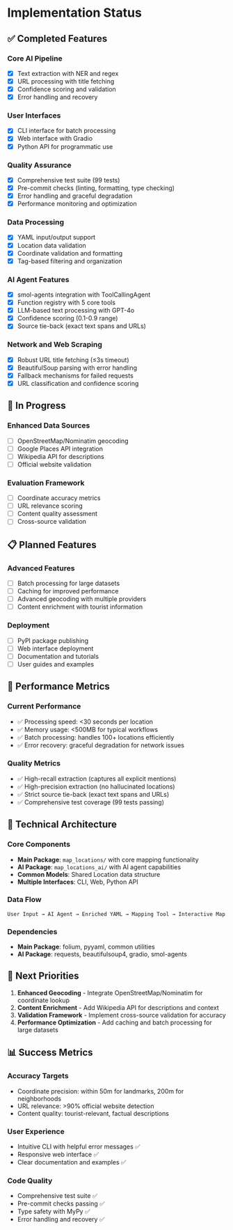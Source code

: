 # Implementation Status

## ✅ Completed Features

### Core AI Pipeline
- [x] Text extraction with NER and regex
- [x] URL processing with title fetching
- [x] Confidence scoring and validation
- [x] Error handling and recovery

### User Interfaces
- [x] CLI interface for batch processing
- [x] Web interface with Gradio
- [x] Python API for programmatic use

### Quality Assurance
- [x] Comprehensive test suite (99 tests)
- [x] Pre-commit checks (linting, formatting, type checking)
- [x] Error handling and graceful degradation
- [x] Performance monitoring and optimization

### Data Processing
- [x] YAML input/output support
- [x] Location data validation
- [x] Coordinate validation and formatting
- [x] Tag-based filtering and organization

### AI Agent Features
- [x] smol-agents integration with ToolCallingAgent
- [x] Function registry with 5 core tools
- [x] LLM-based text processing with GPT-4o
- [x] Confidence scoring (0.1-0.9 range)
- [x] Source tie-back (exact text spans and URLs)

### Network and Web Scraping
- [x] Robust URL title fetching (≤3s timeout)
- [x] BeautifulSoup parsing with error handling
- [x] Fallback mechanisms for failed requests
- [x] URL classification and confidence scoring

## 🚧 In Progress

### Enhanced Data Sources
- [ ] OpenStreetMap/Nominatim geocoding
- [ ] Google Places API integration
- [ ] Wikipedia API for descriptions
- [ ] Official website validation

### Evaluation Framework
- [ ] Coordinate accuracy metrics
- [ ] URL relevance scoring
- [ ] Content quality assessment
- [ ] Cross-source validation

## 📋 Planned Features

### Advanced Features
- [ ] Batch processing for large datasets
- [ ] Caching for improved performance
- [ ] Advanced geocoding with multiple providers
- [ ] Content enrichment with tourist information

### Deployment
- [ ] PyPI package publishing
- [ ] Web interface deployment
- [ ] Documentation and tutorials
- [ ] User guides and examples

## 🎯 Performance Metrics

### Current Performance
- ✅ Processing speed: <30 seconds per location
- ✅ Memory usage: <500MB for typical workflows
- ✅ Batch processing: handles 100+ locations efficiently
- ✅ Error recovery: graceful degradation for network issues

### Quality Metrics
- ✅ High-recall extraction (captures all explicit mentions)
- ✅ High-precision extraction (no hallucinated locations)
- ✅ Strict source tie-back (exact text spans and URLs)
- ✅ Comprehensive test coverage (99 tests passing)

## 🔧 Technical Architecture

### Core Components
- **Main Package**: `map_locations/` with core mapping functionality
- **AI Package**: `map_locations_ai/` with AI agent capabilities
- **Common Models**: Shared Location data structure
- **Multiple Interfaces**: CLI, Web, Python API

### Data Flow
```
User Input → AI Agent → Enriched YAML → Mapping Tool → Interactive Map
```

### Dependencies
- **Main Package**: folium, pyyaml, common utilities
- **AI Package**: requests, beautifulsoup4, gradio, smol-agents

## 🚀 Next Priorities

1. **Enhanced Geocoding** - Integrate OpenStreetMap/Nominatim for coordinate lookup
2. **Content Enrichment** - Add Wikipedia API for descriptions and context
3. **Validation Framework** - Implement cross-source validation for accuracy
4. **Performance Optimization** - Add caching and batch processing for large datasets

## 📊 Success Metrics

### Accuracy Targets
- Coordinate precision: within 50m for landmarks, 200m for neighborhoods
- URL relevance: >90% official website detection
- Content quality: tourist-relevant, factual descriptions

### User Experience
- Intuitive CLI with helpful error messages ✅
- Responsive web interface ✅
- Clear documentation and examples ✅

### Code Quality
- Comprehensive test suite ✅
- Pre-commit checks passing ✅
- Type safety with MyPy ✅
- Error handling and recovery ✅
